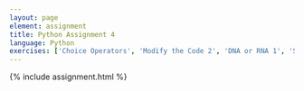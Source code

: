 ```yaml
---
layout: page
element: assignment
title: Python Assignment 4
language: Python
exercises: ['Choice Operators', 'Modify the Code 2', 'DNA or RNA 1', 'Shrub Volume']
---
```


{% include assignment.html %}
